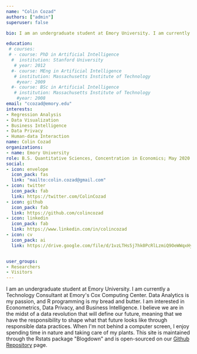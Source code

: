 ```yaml
---
name: "Colin Cozad"
authors: ["admin"]
superuser: false

bio: I am an undergraduate student at Emory University. I am currently a Technology Consultant at Emory's Cox Computing Center. Data Analytics is my passion, and R programming is my bread and butter. I am interested in Econometrics, Data Privacy, and Business Intelligence. I believe we are in the midst of a data revolution that will define our future, meaning that we have the responsibility to shape what that future looks like through responsible data practices. When I'm not behind a computer screen, I enjoy spending time in nature and taking care of my plants. This site is maintained through the Rstats package "Blogdown" and is open-sourced on our [Github Repository](https://github.com/ColinCozad/ATLDataScience) page.  

education:
 # courses:
 # - course: PhD in Artificial Intelligence
  #  institution: Stanford University
   # year: 2012
  #- course: MEng in Artificial Intelligence
   # institution: Massachusetts Institute of Technology
    #year: 2009
  #- course: BSc in Artificial Intelligence
   # institution: Massachusetts Institute of Technology
    #year: 2008
email: "ccozad@emory.edu"
interests:
- Regression Analysis
- Data Visualization
- Business Intelligence 
- Data Privacy
- Human-data Interaction
name: Colin Cozad
organizations:
- name: Emory University
role: B.S. Quantitative Sciences, Concentration in Economics; May 2020
social:
- icon: envelope
  icon_pack: fas
  link: "mailto:colin.cozad@gmail.com"
- icon: twitter
  icon_pack: fab
  link: https://twitter.com/ColinCozad
- icon: github
  icon_pack: fab
  link: https://github.com/colincozad
- icon: linkedin
  icon_pack: fab
  link: https://www.linkedin.com/in/colincozad
- icon: cv
  icon_pack: ai
  link: https://drive.google.com/file/d/1vzLTHs5j7hk0PcRlLzmiQ9OeWWqxHyXG/view?usp=sharing


user_groups:
- Researchers
- Visitors
---
```

I am an undergraduate student at Emory University. I am currently a Technology Consultant at Emory's Cox Computing Center. Data Analytics is my passion, and R programming is my bread and butter. I am interested in Econometrics, Data Privacy, and Business Intelligence. I believe we are in the midst of a data revolution that will define our future, meaning that we have the responsibility to shape what that future looks like through responsible data practices. When I'm not behind a computer screen, I enjoy spending time in nature and taking care of my plants. This site is maintained through the Rstats package "Blogdown" and is open-sourced on our [Github Repository](https://github.com/ColinCozad/ATLDataScience) page.  